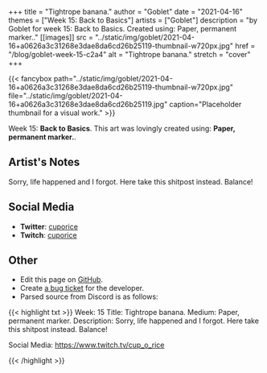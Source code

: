 +++
title =       "Tightrope banana."
author =      "Goblet"
date =        "2021-04-16"
themes =      ["Week 15: Back to Basics"]
artists =     ["Goblet"]
description = "by Goblet for week 15: Back to Basics. Created using: Paper, permanent marker.."
[[images]]
              src = "../static/img/goblet/2021-04-16+a0626a3c31268e3dae8da6cd26b25119-thumbnail-w720px.jpg"
              href = "/blog/goblet-week-15-c2a4"
              alt = "Tightrope banana."
              stretch = "cover"
+++


{{< fancybox path="../static/img/goblet/2021-04-16+a0626a3c31268e3dae8da6cd26b25119-thumbnail-w720px.jpg" file="../static/img/goblet/2021-04-16+a0626a3c31268e3dae8da6cd26b25119.jpg" caption="Placeholder thumbnail for a visual work." >}}


Week 15: **Back to Basics**. This art was lovingly created using: **Paper, permanent marker.**.

## Artist's Notes

Sorry, life happened and I forgot. Here take this shitpost instead. Balance!

## Social Media

- **Twitter**: <a href='https://twitter.com/cuporice' target='_blank'>cuporice</a>
- **Twitch**: <a href='https://twitch.tv/cuporice' target='_blank'>cuporice</a>

## Other

- Edit this page on [GitHub](https://github.com/teaminkling/web-refresh/edit/main/content/blog/goblet-week-15-c2a4.md).
- Create [a bug ticket](https://github.com/teaminkling/web-refresh/issues/new?assignees=&labels=bug&template=problem-report.md&title=) for the developer.
- Parsed source from Discord is as follows:

{{< highlight txt >}}
Week: 15
Title: Tightrope banana. 
Medium: Paper, permanent marker. 
Description: 
Sorry, life happened and I forgot. Here take this shitpost instead. Balance!

Social Media: 
https://www.twitch.tv/cup_o_rice


{{< /highlight >}}